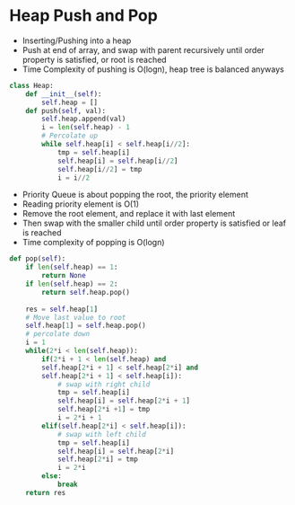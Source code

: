 # Heap Push and Pop

- Inserting/Pushing into a heap
- Push at end of array, and swap with parent recursively until order property is satisfied, or root is reached
- Time Complexity of pushing is O(logn), heap tree is balanced anyways
```python
class Heap:
    def __init__(self):
        self.heap = []
    def push(self, val):
        self.heap.append(val)
        i = len(self.heap) - 1
        # Percolate up
        while self.heap[i] < self.heap[i//2]:
            tmp = self.heap[i]
            self.heap[i] = self.heap[i//2]
            self.heap[i//2] = tmp
            i = i//2
```
- Priority Queue is about popping the root, the priority element
- Reading priority element is O(1)
- Remove the root element, and replace it with last element
- Then swap with the smaller child until order property is satisfied or leaf is reached
- Time complexity of popping is O(logn)
```python
def pop(self):
    if len(self.heap) == 1:
        return None
    if len(self.heap) == 2:
        return self.heap.pop()
        
    res = self.heap[1]
    # Move last value to root
    self.heap[1] = self.heap.pop()
    # percolate down
    i = 1
    while(2*i < len(self.heap)):
        if(2*i + 1 < len(self.heap) and
        self.heap[2*i + 1] < self.heap[2*i] and
        self.heap[2*i + 1] < self.heap[i]):
            # swap with right child
            tmp = self.heap[i]
            self.heap[i] = self.heap[2*i + 1]
            self.heap[2*i +1] = tmp
            i = 2*i + 1
        elif(self.heap[2*i] < self.heap[i]):
            # swap with left child
            tmp = self.heap[i]
            self.heap[i] = self.heap[2*i]
            self.heap[2*i] = tmp
            i = 2*i
        else:
            break
    return res
```
